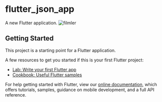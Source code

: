 # flutter_json_app

A new Flutter application.
![filmler](https://user-images.githubusercontent.com/17177508/119842940-c6767a00-bf0f-11eb-897b-05a75e91dba2.jpg)

## Getting Started

This project is a starting point for a Flutter application.

A few resources to get you started if this is your first Flutter project:

- [Lab: Write your first Flutter app](https://flutter.dev/docs/get-started/codelab)
- [Cookbook: Useful Flutter samples](https://flutter.dev/docs/cookbook)

For help getting started with Flutter, view our
[online documentation](https://flutter.dev/docs), which offers tutorials,
samples, guidance on mobile development, and a full API reference.
